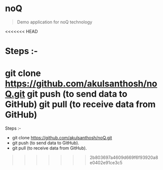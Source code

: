 # noQ
>Demo application for noQ technology

<<<<<<< HEAD
# Steps :-
git clone https://github.com/akulsanthosh/noQ.git
git push (to send data to GitHub)
git pull (to receive data from GitHub)
=======
Steps :-  
+ git clone https://github.com/akulsanthosh/noQ.git  
+ git push (to send data to GitHub). 
+ git pull (to receive data from GitHub). 
>>>>>>> 2b803697a4609d669f6f93920a8e0402e91ce3c5

